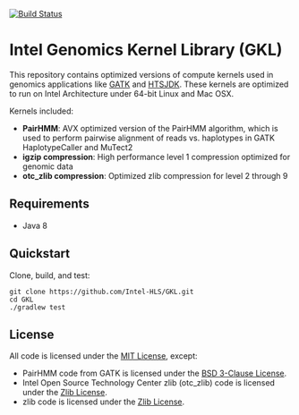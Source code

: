 [![Build Status](https://travis-ci.org/Intel-HLS/GKL.svg?branch=master)](https://travis-ci.org/Intel-HLS/GKL)

# Intel Genomics Kernel Library (GKL)
This repository contains optimized versions of compute kernels used in genomics applications like
[GATK](https://github.com/broadinstitute/gatk) and [HTSJDK](https://github.com/samtools/htsjdk). These kernels are
optimized to run on Intel Architecture under 64-bit Linux and Mac OSX.

Kernels included:
* **PairHMM**: AVX optimized version of the PairHMM algorithm, which is used to perform pairwise alignment of reads vs. haplotypes
in GATK HaplotypeCaller and MuTect2
* **igzip compression**: High performance level 1 compression optimized for genomic data
* **otc_zlib compression**: Optimized zlib compression for level 2 through 9

## Requirements
* Java 8

## Quickstart
Clone, build, and test:
```
git clone https://github.com/Intel-HLS/GKL.git
cd GKL
./gradlew test
```

## License
All code is licensed under the [MIT License](https://opensource.org/licenses/MIT), except:
* PairHMM code from GATK is licensed under the [BSD 3-Clause License](https://opensource.org/licenses/BSD-3-Clause).
* Intel Open Source Technology Center zlib (otc_zlib) code is licensed under the [Zlib License](https://opensource.org/licenses/Zlib).
* zlib code is licensed under the [Zlib License](https://opensource.org/licenses/Zlib).
